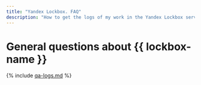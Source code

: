 ```yaml
---
title: "Yandex Lockbox. FAQ"
description: "How to get the logs of my work in the Yandex Lockbox service? Answers to this and other questions in this article."
---
```


# General questions about {{ lockbox-name }}

{% include [qa-logs.md](../../_includes/qa-logs.md) %}